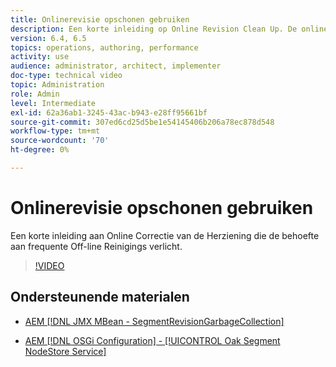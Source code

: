 ```yaml
---
title: Onlinerevisie opschonen gebruiken
description: Een korte inleiding op Online Revision Clean Up. De online Opruimen van de Herziening verlicht de behoefte aan frequente Off-line Opruimen van de Herziening.
version: 6.4, 6.5
topics: operations, authoring, performance
activity: use
audience: administrator, architect, implementer
doc-type: technical video
topic: Administration
role: Admin
level: Intermediate
exl-id: 62a36ab1-3245-43ac-b943-e28ff95661bf
source-git-commit: 307ed6cd25d5be1e54145406b206a78ec878d548
workflow-type: tm+mt
source-wordcount: '70'
ht-degree: 0%

---
```


# Onlinerevisie opschonen gebruiken

Een korte inleiding aan Online Correctie van de Herziening die de behoefte aan frequente Off-line Reinigings verlicht.

>[!VIDEO](https://video.tv.adobe.com/v/17004/?quality=12&learn=on)

## Ondersteunende materialen

* [AEM [!DNL JMX MBean - SegmentRevisionGarbageCollection]](http://localhost:4502/system/console/jmx/org.apache.jackrabbit.oak%3Aname%3DSegment+node+store+revision+garbage+collection%2Ctype%3DSegmentRevisionGarbageCollection)

* [AEM [!DNL OSGi Configuration] - [!UICONTROL Oak Segment NodeStore Service]](http://localhost:4502/system/console/configMgr/org.apache.jackrabbit.oak.segment.SegmentNodeStoreService)

